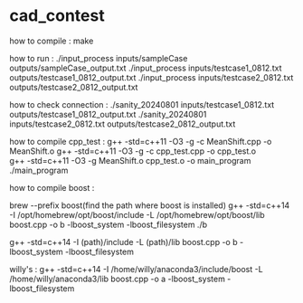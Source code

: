 # cad_contest

how to compile :
make

how to run :
./input_process inputs/sampleCase outputs/sampleCase_output.txt
./input_process inputs/testcase1_0812.txt outputs/testcase1_0812_output.txt
./input_process inputs/testcase2_0812.txt outputs/testcase2_0812_output.txt

how to check connection :
./sanity_20240801 inputs/testcase1_0812.txt outputs/testcase1_0812_output.txt
./sanity_20240801 inputs/testcase2_0812.txt outputs/testcase2_0812_output.txt

how to compile cpp_test :
g++ -std=c++11 -O3 -g -c MeanShift.cpp -o MeanShift.o
g++ -std=c++11 -O3 -g -c cpp_test.cpp -o cpp_test.o  
g++ -std=c++11 -O3 -g MeanShift.o cpp_test.o -o main_program
./main_program


how to compile boost :
<!-- g++ -std=c++11 -I /usr/local/include -L /usr/local/lib boost.cpp -o boost -lboost_system -lboost_filesystem
g++ -std=c++11 boost.cpp -o boost -lboost_system -lboost_filesystem -->

<!-- /opt/homebrew/opt/boost  -->
<!-- g++ -std=c++11 -I /opt/homebrew/opt/boost -L /opt/homebrew/opt/boost boost.cpp -o boost -lboost_system -lboost_filesystem -->
brew --prefix boost(find the path where boost is installed)
g++ -std=c++14 -I /opt/homebrew/opt/boost/include -L /opt/homebrew/opt/boost/lib boost.cpp -o b -lboost_system -lboost_filesystem
./b

g++ -std=c++14 -I (path)/include -L (path)/lib boost.cpp -o b -lboost_system -lboost_filesystem

willy's : g++ -std=c++14 -I /home/willy/anaconda3/include/boost -L /home/willy/anaconda3/lib boost.cpp -o a -lboost_system -lboost_filesystem